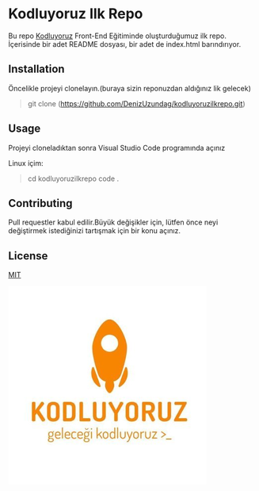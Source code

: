 # Kodluyoruz Ilk Repo

Bu repo [Kodluyoruz](https://www.kodluyoruz.org/) Front-End Eğitiminde oluşturduğumuz ilk repo. İçerisinde bir adet README dosyası, bir adet de index.html barındırıyor.

## Installation

Öncelikle projeyi clonelayın.(buraya sizin reponuzdan aldığınız lik gelecek)
>git clone (https://github.com/DenizUzundag/kodluyoruzilkrepo.git)

## Usage

Projeyi cloneladıktan sonra Visual Studio Code programında açınız

Linux içim:

>cd kodluyoruzilkrepo
>code .

## Contributing 

Pull requestler kabul edilir.Büyük değişikler için, lütfen önce neyi değiştirmek istediğinizi tartışmak için bir konu açınız.


## License
[MIT](https://github.com/DenizUzundag/kodluyoruzilkrepo/blob/master/LICENSE)

![Kodluyoruz Logo](https://raw.githubusercontent.com/Kodluyoruz/taskforce/git/git/markdown-nedir-nasil-kullaniriz-/figures/kodluyoruz_logo.jpg)
